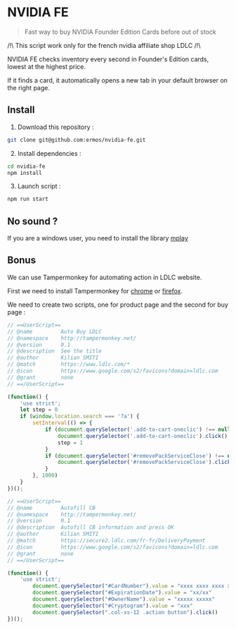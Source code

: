 # NVIDIA FE
> Fast way to buy NVIDIA Founder Edition Cards before out of stock

/!\ This script work only for the french nvidia affiliate shop LDLC /!\

NVIDIA FE checks inventory every second in Founder's Edition cards,
lowest at the highest price.

If it finds a card, it automatically opens a new tab in your default browser
on the right page.

## Install

1) Download this repository :
```bash
git clone git@github.com:ermos/nvidia-fe.git
```

2) Install dependencies :
```bash
cd nvidia-fe
npm install
```

3) Launch script :
```bash
npm run start
```

## No sound ?

If you are a windows user, you need to install the library [mplay](http://www.mplayerhq.hu/)

## Bonus

We can use Tampermonkey for automating action in LDLC website.

First we need to install Tampermonkey for
[chrome](https://chrome.google.com/webstore/detail/tampermonkey/dhdgffkkebhmkfjojejmpbldmpobfkfo/related?hl=fr)
or
[firefox](https://addons.mozilla.org/fr/firefox/addon/tampermonkey/).

We need to create two scripts, one for product page and the second for buy page :

```js
// ==UserScript==
// @name         Auto Buy LDLC
// @namespace    http://tampermonkey.net/
// @version      0.1
// @description  See the title
// @author       Kilian SMITI
// @match        https://www.ldlc.com/*
// @icon         https://www.google.com/s2/favicons?domain=ldlc.com
// @grant        none
// ==/UserScript==

(function() {
    'use strict';
    let step = 0
    if (window.location.search === '?a') {
        setInterval(() => {
            if (document.querySelector('.add-to-cart-oneclic') !== null && step === 0) {
                document.querySelector('.add-to-cart-oneclic').click()
                step = 1
            }
            if (document.querySelector('#removePackServiceClose') !== null && step === 1) {
                document.querySelector('#removePackServiceClose').click()
            }
        }, 1000)
    }
})();
```

```js
// ==UserScript==
// @name         Autofill CB
// @namespace    http://tampermonkey.net/
// @version      0.1
// @description  Autofill CB information and press OK
// @author       Kilian SMITI
// @match        https://secure2.ldlc.com/fr-fr/DeliveryPayment
// @icon         https://www.google.com/s2/favicons?domain=ldlc.com
// @grant        none
// ==/UserScript==

(function() {
    'use strict';
        document.querySelector("#CardNumber").value = "xxxx xxxx xxxx xxxx"
        document.querySelector("#ExpirationDate").value = "xx/xx"
        document.querySelector("#OwnerName").value = "xxxxx xxxxx"
        document.querySelector("#Cryptogram").value = "xxx"
        document.querySelector(".col-xs-12 .action button").click()
})();
```
